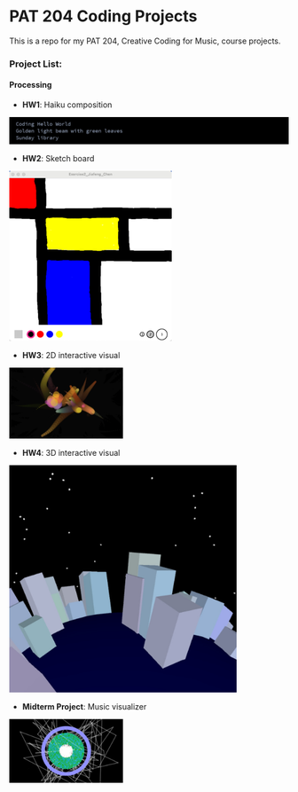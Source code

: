 # PAT 204 Coding Projects

This is a repo for my PAT 204, Creative Coding for Music, course projects.

### Project List:

#### Processing

* **HW1**: Haiku composition

![hw1](Exercise1_StudentName/Exercise1_Jiafeng_Chen/hw1.png)

* **HW2**: Sketch board

<img src="Exercise2_StudentName/Exercise2_Jiafeng_Chen/hw2.png" alt="hw2" style="zoom:30%;" />

* **HW3**: 2D interactive visual

<img src="Exercise3_StudentName/Exercise3_Jiafeng_Chen/hw3.png" alt="hw3" style="zoom:20%;" />

* **HW4**: 3D interactive visual

<img src="Exercise4_StudentName/Exercise4_Jiafeng_Chen/hw4.jpg" alt="hw4" style="zoom:40%;" />

* **Midterm Project**: Music visualizer

<img src="Midterm_StudentName/Midterm_Jiafeng_Chen/midterm.png" alt="midterm" style="zoom:20%;" />